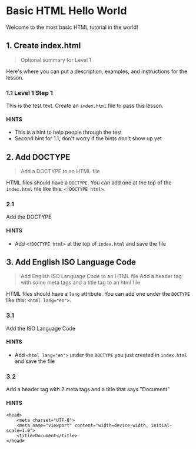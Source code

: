 # Basic HTML Hello World

Welcome to the most basic HTML tutorial in the world!

## 1. Create index.html

> Optional summary for Level 1

Here's where you can put a description, examples, and instructions for the lesson.

### 1.1 Level 1 Step 1

This is the test text. Create an `index.html` file to pass this lesson.

#### HINTS

- This is a hint to help people through the test
- Second hint for 1.1, don't worry if the hints don't show up yet

## 2. Add DOCTYPE

> Add a DOCTYPE to an HTML file

HTML files should have a `DOCTYPE`. You can add one at the top of the `index.html` file like this: `<!DOCTYPE html>`.

### 2.1

Add the DOCTYPE

#### HINTS

- Add `<!DOCTYPE html>` at the top of `index.html` and save the file

## 3. Add English ISO Language Code

> Add English ISO Language Code to an HTML file
> Add a header tag with some meta tags and a title tag to an html file

HTML files should have a `lang` attribute. You can add one under the `DOCTYPE` like this:
`<html lang="en">`.

### 3.1

Add the ISO Language Code

#### HINTS

- Add `<html lang="en">` under the `DOCTYPE` you just created in `index.html` and save the file

### 3.2

Add a header tag with 2 meta tags and a title that says "Document"

#### HINTS

```
<head>
    <meta charset="UTF-8">
    <meta name="viewport" content="width=device-width, initial-scale=1.0">
    <title>Document</title>
</head>
```
